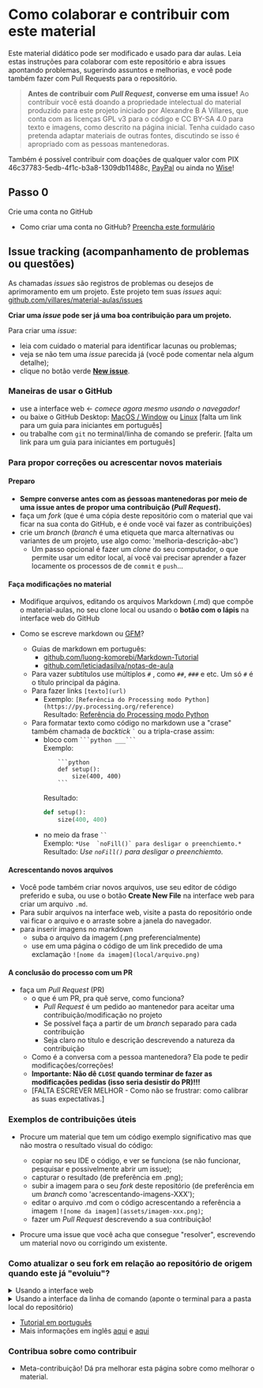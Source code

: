 
# Como colaborar e contribuir com este material

Este material didático pode ser modificado e usado para dar aulas. Leia estas instruções para colaborar com este repositório e abra issues apontando problemas, sugerindo assuntos e melhorias, e você pode também fazer com Pull Requests para o repositório.

> **Antes de contribuir com *Pull Request*, converse em uma  issue!** Ao contribuir você está doando a propriedade intelectual do material produzido para este projeto iniciado por Alexandre B A Villares, que conta com as licenças GPL v3 para o código e CC BY-SA 4.0 para texto e imagens, como descrito na página inicial. Tenha cuidado caso pretenda adaptar materiais de outras fontes, discutindo se isso é apropriado com as pessoas mantenedoras.

Também é possível contribuir com doações de qualquer valor com PIX 46c37783-5edb-4f1c-b3a8-1309db11488c, [PayPal](https://www.paypal.com/donate/?hosted_button_id=5B4MZ78C9J724) ou ainda no [Wise](https://wise.com/pay/me/alexandrev562)!

## Passo 0

Crie uma conta no GitHub
- Como criar uma conta no GitHub?
  [Preencha este formulário](https://github.com/join)

## Issue tracking (acompanhamento de problemas ou questões)

As chamadas _issues_ são registros de problemas ou desejos de aprimoramento em um projeto. Este projeto tem suas *issues* aqui: [github.com/villares/material-aulas/issues](https://github.com/villares/material-aulas/issues)

**Criar uma *issue* pode ser já uma boa contribuição para um projeto.**

Para criar uma *issue*:

- leia com cuidado o material para identificar lacunas ou problemas;
- veja se não tem uma _issue_ parecida já (você pode comentar nela algum detalhe);
- clique no botão verde [**New issue**](https://github.com/villares/material-aulas/issues/new).

### Maneiras de usar o GitHub

- use a interface web <- *comece agora mesmo usando o navegador!*
- ou baixe o GitHub Desktop: [MacOS / Window](https://desktop.github.com/) ou [Linux](https://github.com/shiftkey/desktop)
    [falta um link para um guia para iniciantes em português]
- ou trabalhe com `git` no terminal/linha de comando se preferir.
    [falta um link para um guia para iniciantes em português]

### Para propor correções ou acrescentar novos materiais

#### Preparo
- **Sempre converse antes com as ṕessoas mantenedoras por meio de uma issue antes de propor uma contribuição (*Pull Request*).**
- faça um _fork_ (que é uma cópia deste repositório com o material que vai ficar na sua conta do GitHub, e é onde você vai fazer as contribuições)
- crie um _branch_ (_branch_ é uma etiqueta que marca alternativas ou variantes de um projeto, use algo como: 'melhoria-descrição-abc')
  - Um passo opcional é fazer um *clone* do seu computador, o que permite usar um editor local, aí vocẽ vai precisar aprender a fazer locamente os processos de de `commit` e `push`...

#### Faça modificações no material

- Modifique arquivos, editando os arquivos Markdown (.md) que compõe o material-aulas, no seu clone local ou usando o **botão com o lápis** na interface web do GitHub

- Como se escreve markdown ou [GFM](https://github.github.com/gfm/)? 
  - Guias de markdown em português:
     * [github.com/luong-komorebi/Markdown-Tutorial](https://github.com/luong-komorebi/Markdown-Tutorial/blob/master/README_pt-BR.md#syntax)
     * [github.com/leticiadasilva/notas-de-aula](https://github.com/leticiadasilva/notas-de-aula/blob/master/markdown/anota%C3%A7oes-markdown.md)
   - Para vazer subtítulos use múltiplos `#` , como `##`, `###` e etc. Um só `#` é o título principal da página.
   - Para fazer links `[texto](url)`
        - Exemplo: `[Referência do Processing modo Python](https://py.processing.org/reference)`<br>
          Resultado: [Referência do Processing modo Python](https://py.processing.org/reference)
   - Para formatar texto como código no markdown use a "crase" também chamada de *backtick* ``` ` ``` ou a tripla-crase assim:
       - bloco com ` ```python ___``` `<br>Exemplo:
          ```
              ```python
              def setup():
                  size(400, 400)
              ```
          ```
          Resultado:
          ```python
          def setup():
              size(400, 400)
          ```
      - no meio da frase ` `` `  <br>Exemplo: ```*Use  `noFill()` para desligar o preenchiemto.*```<br>Resultado: *Use  `noFill()` para desligar o preenchiemto.*

#### Acrescentando novos arquivos

- Você pode também criar novos arquivos, use seu editor de código preferido e suba, ou use o botão **Create New File** na interface web para criar um arquivo `.md`.
- Para subir arquivos na interface web, visite a pasta do repositório onde vai ficar o arquivo e o arraste sobre a janela do navegador.
- para inserir imagens no markdown
   - suba o arquivo da imagem (.png preferencialmente)
   - use em uma página o código de um link precedido de uma exclamação `![nome da imagem](local/arquivo.png)`

#### A conclusão do processo com um PR

- faça um *Pull Request* (PR)
  - o que é um PR, pra quê serve, como funciona? 
     - _Pull Request_ é um pedido ao mantenedor para aceitar uma contribuição/modificação no projeto
     - Se possível faça a partir de um _branch_ separado para cada contribuição
     - Seja claro no título e descrição descrevendo a natureza da contribuição
  - Como é a conversa com a pessoa mantenedora? Ela pode te pedir modificações/correções!
  - **Importante: Não dê `CLOSE` quando terminar de fazer as modificações pedidas (isso seria desistir do PR)!!!**
  - [FALTA ESCREVER MELHOR - Como não se frustrar: como calibrar as suas expectativas.]
  
### Exemplos de contribuições úteis

- Procure um material que tem um código exemplo significativo mas que não mostra o resultado visual do código: 
     - copiar no seu IDE o código, e ver se funciona (se não funcionar, pesquisar e possivelmente abrir um issue);
     - capturar o resultado (de preferência em .png);
     - subir a imagem para o seu *fork* deste repositório (de preferência em um *branch* como 'acrescentando-imagens-XXX');
     - editar o arquivo .md com o código acrescentando a referência a imagem `![nome da imagem](assets/imagem-xxx.png)`;
     - fazer um _Pull Request_ descrevendo a sua contribuição!

- Procure uma issue que você acha que consegue "resolver", escrevendo um material novo ou corrigindo um existente.
   
   

### Como atualizar o seu fork em relação ao repositório de origem quando este já "evoluiu"?

<details>
  <summary>Usando a interface web</summary>

- simplesmente entre no repositório que você precisa atualizar no seu perfil e procure pelo botão verde __Fetch Upstream__.
- um menu abrirá indicando a situação do seu repositório. Se não houver conflitos, você poderá atualizar apertando o botão verde __Fetch and Merge__.
![Botão Fetch](https://github.com/rgobatto/material-aulas/blob/update-como-contribuir/sobre/fetch.png)
- no caso de existir conflitos, é possível comparar os repositórios e entender onde ocorrem os conflitos, e isso pode ser um pouco mais complexo.

</details>
 
<details>
   <summary>Usando a interface da linha de comando (aponte o terminal para a pasta local do repositório)</summary>

  ```shell
   # Primeiro você precisa adicionar como remote o repositório original

   git remote add upstream https://github.com/usuario/nome-do-repositorio.git

   # depois, você recupera todos os branches daquele remote, incluindo o branch master

   git fetch upstream

   # certifique-se que localmente você está na master

   git checkout master

   # você pode re-escrever o seu branch 
   # re-escreva a sua master, de forma que seus commits que ainda não estão na
   # master não se percam no meio do caminho

   git rebase upstream/master

   # essas alterações todas são feitas apenas localmente. se você quiser atualizar o seu fork,
   # precisa "forçar" o push com as alterações. o -f (de force) só precisa ser usado uma vez após o rebase

   git push -f origin master

  ```

 </details>
 
- [Tutorial em português](https://blog.da2k.com.br/2014/01/19/manter-repositorio-github-forkado-sincronizado-com-o-original/)
- Mais informações em inglês [aqui](https://help.github.com/en/github/collaborating-with-issues-and-pull-requests/syncing-a-fork) e [aqui](https://stackoverflow.com/questions/7244321/how-do-i-update-a-github-forked-repository)

### Contribua sobre como contribuir

- Meta-contribuição! Dá pra melhorar esta página sobre como melhorar o material.


